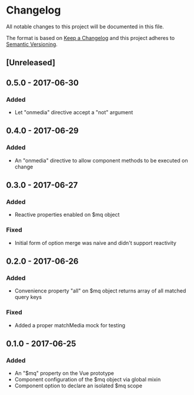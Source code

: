 # Changelog
All notable changes to this project will be documented in this file.

The format is based on [Keep a Changelog](http://keepachangelog.com/en/1.0.0/)
and this project adheres to [Semantic Versioning](http://semver.org/spec/v2.0.0.html).

## [Unreleased]

## 0.5.0 - 2017-06-30
### Added
- Let "onmedia" directive accept a "not" argument

## 0.4.0 - 2017-06-29
### Added
- An "onmedia" directive to allow component methods to be executed on change

## 0.3.0 - 2017-06-27
### Added
- Reactive properties enabled on $mq object

### Fixed
- Initial form of option merge was naive and didn't support reactivity

## 0.2.0 - 2017-06-26
### Added
- Convenience property "all" on $mq object returns array of all matched query keys

### Fixed
- Added a proper matchMedia mock for testing

## 0.1.0 - 2017-06-25
### Added
- An "$mq" property on the Vue prototype
- Component configuration of the $mq object via global mixin
- Component option to declare an isolated $mq scope
